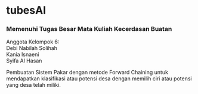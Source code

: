 # tubesAI
<h3>Memenuhi Tugas Besar Mata Kuliah Kecerdasan Buatan</h3>

Anggota Kelompok 6:<br>
Debi Nabilah Solihah<br>
Kania Isnaeni<br>
Syifa Al Hasan<br>

Pembuatan Sistem Pakar dengan metode Forward Chaining untuk mendapatkan klasifikasi atau potensi desa dengan memilih ciri atau potensi yang desa telah miliki.
